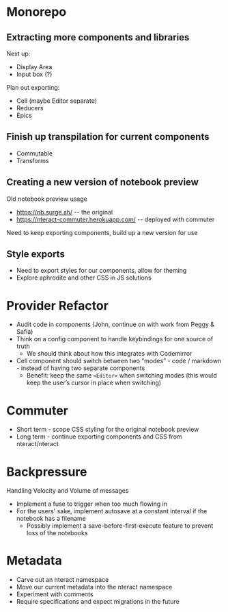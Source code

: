 # Monorepo

## Extracting more components and libraries

Next up:

* Display Area
* Input box (?)

Plan out exporting:

* Cell (maybe Editor separate)
* Reducers
* Epics


## Finish up transpilation for current components

* Commutable
* Transforms

## Creating a new version of notebook preview

Old notebook preview usage

* https://nb.surge.sh/ -- the original
* https://nteract-commuter.herokuapp.com/ -- deployed with commuter

Need to keep exporting components, build up a new version for use

## Style exports

* Need to export styles for our components, allow for theming
* Explore aphrodite and other CSS in JS solutions

# Provider Refactor

* Audit code in components (John, continue on with work from Peggy & Safia)
* Think on a config component to handle keybindings for one source of truth
  * We should think about how this integrates with Codemirror
* Cell component should switch between two “modes” - code / markdown - instead of having two separate components
  * Benefit: keep the same `<Editor>` when switching modes (this would keep the user’s cursor in place when switching)

# Commuter

* Short term - scope CSS styling for the original notebook preview
* Long term - continue exporting components and CSS from nteract/nteract

# Backpressure

Handling Velocity and Volume of messages

* Implement a fuse to trigger when too much flowing in
* For the users' sake, implement autosave at a constant interval if the notebook has a filename
  * Possibly implement a save-before-first-execute feature to prevent loss of the notebooks

# Metadata

* Carve out an nteract namespace
* Move our current metadata into the nteract namespace
* Experiment with comments
* Require specifications and expect migrations in the future
